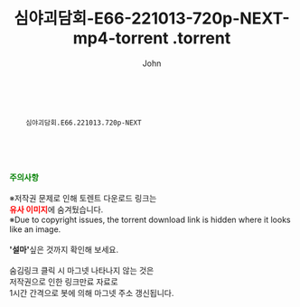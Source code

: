 ﻿---
layout: post
title:  "                   심야괴담회-E66-221013-720p-NEXT-mp4-torrent                .torrent"
author: John
categories: [ TV ]
tags: [  ]
image:  
description: "                   심야괴담회-E66-221013-720p-NEXT-mp4-torrent                 torrent 정보 공유"
toc: true
toc_sticky: true
---

<br>

        심야괴담회.E66.221013.720p-NEXT  
    
<br><br><br>
<p data-ke-size="size16"><b><span style="color: green;">주의사항</span></b><br /><br />※저작권 문제로 인해 토렌트 다운로드 링크는<br /><b><span style="color: red;">유사 이미지</span></b>에 숨겨뒀습니다.<br />※Due to copyright issues, the torrent download link is hidden where it looks like an image.<br /><br /><b>'설마'</b>싶은 것까지 확인해 보세요.<br /><br />숨김링크 클릭 시 마그넷 나타나지 않는 것은<br />저작권으로 인한 링크만료 자료로<br />1시간 간격으로 봇에 의해 마그넷 주소 갱신됩니다.</p>

